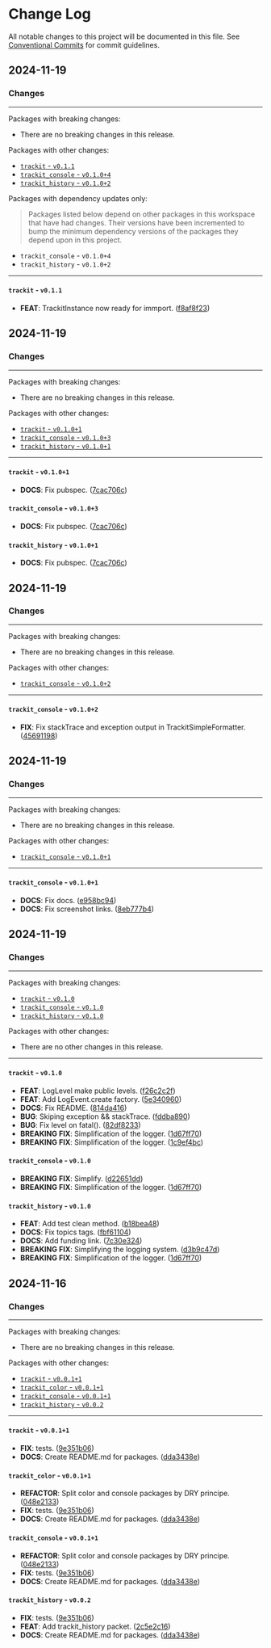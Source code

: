 # Change Log

All notable changes to this project will be documented in this file.
See [Conventional Commits](https://conventionalcommits.org) for commit guidelines.

## 2024-11-19

### Changes

---

Packages with breaking changes:

 - There are no breaking changes in this release.

Packages with other changes:

 - [`trackit` - `v0.1.1`](#trackit---v011)
 - [`trackit_console` - `v0.1.0+4`](#trackit_console---v0104)
 - [`trackit_history` - `v0.1.0+2`](#trackit_history---v0102)

Packages with dependency updates only:

> Packages listed below depend on other packages in this workspace that have had changes. Their versions have been incremented to bump the minimum dependency versions of the packages they depend upon in this project.

 - `trackit_console` - `v0.1.0+4`
 - `trackit_history` - `v0.1.0+2`

---

#### `trackit` - `v0.1.1`

 - **FEAT**: TrackitInstance now ready for immport. ([f8af8f23](https://github.com/unger1984/trackit/commit/f8af8f2306739c37cf2a201fb40dae5304b918f6))


## 2024-11-19

### Changes

---

Packages with breaking changes:

 - There are no breaking changes in this release.

Packages with other changes:

 - [`trackit` - `v0.1.0+1`](#trackit---v0101)
 - [`trackit_console` - `v0.1.0+3`](#trackit_console---v0103)
 - [`trackit_history` - `v0.1.0+1`](#trackit_history---v0101)

---

#### `trackit` - `v0.1.0+1`

 - **DOCS**: Fix pubspec. ([7cac706c](https://github.com/unger1984/trackit/commit/7cac706c74d7205749ee4b653b0123c544758a6d))

#### `trackit_console` - `v0.1.0+3`

 - **DOCS**: Fix pubspec. ([7cac706c](https://github.com/unger1984/trackit/commit/7cac706c74d7205749ee4b653b0123c544758a6d))

#### `trackit_history` - `v0.1.0+1`

 - **DOCS**: Fix pubspec. ([7cac706c](https://github.com/unger1984/trackit/commit/7cac706c74d7205749ee4b653b0123c544758a6d))


## 2024-11-19

### Changes

---

Packages with breaking changes:

 - There are no breaking changes in this release.

Packages with other changes:

 - [`trackit_console` - `v0.1.0+2`](#trackit_console---v0102)

---

#### `trackit_console` - `v0.1.0+2`

 - **FIX**: Fix stackTrace and exception output in TrackitSimpleFormatter. ([45691198](https://github.com/unger1984/trackit/commit/4569119822bdb0e93b1c27f55e67ece087f0f3d9))


## 2024-11-19

### Changes

---

Packages with breaking changes:

 - There are no breaking changes in this release.

Packages with other changes:

 - [`trackit_console` - `v0.1.0+1`](#trackit_console---v0101)

---

#### `trackit_console` - `v0.1.0+1`

 - **DOCS**: Fix docs. ([e958bc94](https://github.com/unger1984/trackit/commit/e958bc949c3e0cdbd874a85e8417d088d71f7934))
 - **DOCS**: Fix screenshot links. ([8eb777b4](https://github.com/unger1984/trackit/commit/8eb777b43da0a63ed9ec8d7cfe991e3ed2979917))


## 2024-11-19

### Changes

---

Packages with breaking changes:

 - [`trackit` - `v0.1.0`](#trackit---v010)
 - [`trackit_console` - `v0.1.0`](#trackit_console---v010)
 - [`trackit_history` - `v0.1.0`](#trackit_history---v010)

Packages with other changes:

 - There are no other changes in this release.

---

#### `trackit` - `v0.1.0`

 - **FEAT**: LogLevel make public levels. ([f26c2c2f](https://github.com/unger1984/trackit/commit/f26c2c2fb821473eec9c8cf3349643f29a502810))
 - **FEAT**: Add LogEvent.create factory. ([5e340960](https://github.com/unger1984/trackit/commit/5e340960f0e8915989192743517ef4a0790132ec))
 - **DOCS**: Fix README. ([814da416](https://github.com/unger1984/trackit/commit/814da4160d71e4df1a4f9efead21a3a598a8f823))
 - **BUG**: Skiping exception && stackTrace. ([fddba890](https://github.com/unger1984/trackit/commit/fddba8904e5817063a5a8f14993e1bb33246d4d2))
 - **BUG**: Fix level on fatal(). ([82df8233](https://github.com/unger1984/trackit/commit/82df8233c7b22752918a921ed77d5efe5a61b1f5))
 - **BREAKING** **FIX**: Simplification of the logger. ([1d67ff70](https://github.com/unger1984/trackit/commit/1d67ff7013887a45b65c70ed8951ac00dbb7a247))
 - **BREAKING** **FIX**: Simplification of the logger. ([1c9ef4bc](https://github.com/unger1984/trackit/commit/1c9ef4bc169abb5b9f7a6bebd33c210b391122f5))

#### `trackit_console` - `v0.1.0`

 - **BREAKING** **FIX**: Simplify. ([d22651dd](https://github.com/unger1984/trackit/commit/d22651ddf40fbb61dd996c7116e386fccc739fe8))
 - **BREAKING** **FIX**: Simplification of the logger. ([1d67ff70](https://github.com/unger1984/trackit/commit/1d67ff7013887a45b65c70ed8951ac00dbb7a247))

#### `trackit_history` - `v0.1.0`

 - **FEAT**: Add test clean method. ([b18bea48](https://github.com/unger1984/trackit/commit/b18bea483069563b4e8e40eb804c873fcb51af73))
 - **DOCS**: Fix topics tags. ([fbf61104](https://github.com/unger1984/trackit/commit/fbf611042d4737f3ecc32f03c7a100dfe3ab7856))
 - **DOCS**: Add funding link. ([7c30e324](https://github.com/unger1984/trackit/commit/7c30e324356bb749914480d17fe2a1c39d29895d))
 - **BREAKING** **FIX**: Simplifying the logging system. ([d3b9c47d](https://github.com/unger1984/trackit/commit/d3b9c47d6501cd8b5698ae195577206c80aeb673))
 - **BREAKING** **FIX**: Simplification of the logger. ([1d67ff70](https://github.com/unger1984/trackit/commit/1d67ff7013887a45b65c70ed8951ac00dbb7a247))


## 2024-11-16

### Changes

---

Packages with breaking changes:

 - There are no breaking changes in this release.

Packages with other changes:

 - [`trackit` - `v0.0.1+1`](#trackit---v0011)
 - [`trackit_color` - `v0.0.1+1`](#trackit_color---v0011)
 - [`trackit_console` - `v0.0.1+1`](#trackit_console---v0011)
 - [`trackit_history` - `v0.0.2`](#trackit_history---v002)

---

#### `trackit` - `v0.0.1+1`

 - **FIX**: tests. ([9e351b06](https://github.com/unger1984/trackit/commit/9e351b0618485df3df82507b8f365ff6842159ea))
 - **DOCS**: Create README.md for packages. ([dda3438e](https://github.com/unger1984/trackit/commit/dda3438e0bf0cc60800ddc4489418e1fd032a7eb))

#### `trackit_color` - `v0.0.1+1`

 - **REFACTOR**: Split color and console packages by DRY principe. ([048e2133](https://github.com/unger1984/trackit/commit/048e2133de2a6d37870bce6a1608b7b28696ab4c))
 - **FIX**: tests. ([9e351b06](https://github.com/unger1984/trackit/commit/9e351b0618485df3df82507b8f365ff6842159ea))
 - **DOCS**: Create README.md for packages. ([dda3438e](https://github.com/unger1984/trackit/commit/dda3438e0bf0cc60800ddc4489418e1fd032a7eb))

#### `trackit_console` - `v0.0.1+1`

 - **REFACTOR**: Split color and console packages by DRY principe. ([048e2133](https://github.com/unger1984/trackit/commit/048e2133de2a6d37870bce6a1608b7b28696ab4c))
 - **FIX**: tests. ([9e351b06](https://github.com/unger1984/trackit/commit/9e351b0618485df3df82507b8f365ff6842159ea))
 - **DOCS**: Create README.md for packages. ([dda3438e](https://github.com/unger1984/trackit/commit/dda3438e0bf0cc60800ddc4489418e1fd032a7eb))

#### `trackit_history` - `v0.0.2`

 - **FIX**: tests. ([9e351b06](https://github.com/unger1984/trackit/commit/9e351b0618485df3df82507b8f365ff6842159ea))
 - **FEAT**: Add trackit_history packet. ([2c5e2c16](https://github.com/unger1984/trackit/commit/2c5e2c16ec028b69ad26d33d6cc003c00dc5de2f))
 - **DOCS**: Create README.md for packages. ([dda3438e](https://github.com/unger1984/trackit/commit/dda3438e0bf0cc60800ddc4489418e1fd032a7eb))

